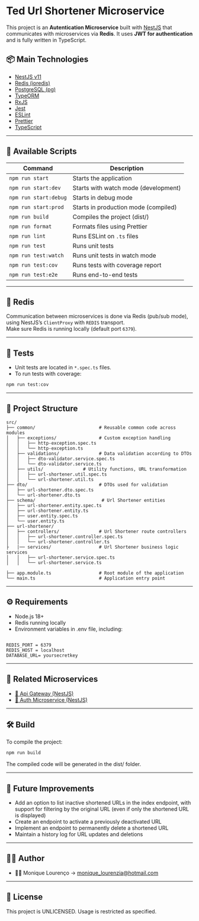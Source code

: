 # Ted Url Shortener Microservice

This project is an **Autentication Microservice** built with [NestJS](https://nestjs.com/) that communicates with microservices via **Redis**. It uses **JWT for authentication** and is fully written in TypeScript.

## 📦 Main Technologies

- [NestJS v11](https://docs.nestjs.com/)
- [Redis (ioredis)](https://redis.io/)
- [PostgreSQL (pg)](https://www.postgresql.org/)
- [TypeORM](https://typeorm.io/)
- [RxJS](https://rxjs.dev/)
- [Jest](https://jestjs.io/)
- [ESLint](https://eslint.org/)
- [Prettier](https://prettier.io/)
- [TypeScript](https://www.typescriptlang.org/)

---

## 🚀 Available Scripts

| Command               | Description                                    |
|----------------------|-------------------------------------------------|
| `npm run start`      | Starts the application                          |
| `npm run start:dev`  | Starts with watch mode (development)            |
| `npm run start:debug`| Starts in debug mode                            |
| `npm run start:prod` | Starts in production mode (compiled)            |
| `npm run build`      | Compiles the project (dist/)                    |
| `npm run format`     | Formats files using Prettier                    |
| `npm run lint`       | Runs ESLint on `.ts` files                      |
| `npm run test`       | Runs unit tests                                 |
| `npm run test:watch` | Runs unit tests in watch mode                   |
| `npm run test:cov`   | Runs tests with coverage report                 |
| `npm run test:e2e`   | Runs end-to-end tests                           |

---

## 🔄 Redis
Communication between microservices is done via Redis (pub/sub mode), using NestJS’s `ClientProxy` with `REDIS` transport.  
Make sure Redis is running locally (default port `6379`).

---

## 🧪 Tests

- Unit tests are located in `*.spec.ts` files.  
- To run tests with coverage:

```bash
npm run test:cov
```

---

## 📁 Project Structure

```
src/
├── common/                        # Reusable common code across modules
│   ├── exceptions/                # Custom exception handling
│   │   ├── http-exception.spec.ts
│   │   └── http-exception.ts    
│   ├── validations/               # Data validation according to DTOs
│   │   ├── dto-validator.service.spec.ts
│   │   └── dto-validator.service.ts   
│   ├── utils/               # Utility functions, URL transformation
│   │   ├── url-shortener.util.spec.ts
│   │   └── url-shortener.util.ts   
├── dto/                           # DTOs used for validation
│   ├── url-shortener.dto.spec.ts
│   └── url-shortener.dto.ts
├── schema/                         # Url Shortener entities  
│   ├── url-shortener.entity.spec.ts
│   ├── url-shortener.entity.ts      
│   ├── user.entity.spec.ts
│   └── user.entity.ts
├── url-shortener/                   
│   ├── controllers/               # Url Shortener route controllers
│   │   ├── url-shortener.controller.spec.ts
│   │   └── url-shortener.controller.ts
├   |── services/                  # Url Shortener business logic services
│   │   ├── url-shortener.service.spec.ts
│   │   └── url-shortener.service.ts             

├── app.module.ts                  # Root module of the application
└── main.ts                        # Application entry point

```

---

## ⚙️ Requirements

* Node.js 18+
* Redis running locally
* Environment variables in .env file, including:

```

REDIS_PORT = 6379
REDIS_HOST = localhost
DATABASE_URL= yoursecretkey

```
---

## 🔗 Related Microservices

- [🔗 Api Gateway (NestJS)](https://github.com/MoniqueMiko/ted-api-gateway-app)
- [🔐 Auth Microservice (NestJS)](https://github.com/MoniqueMiko/ted-auth-microservice)

---

## 🛠️ Build

To compile the project:

```bash
npm run build
```

The compiled code will be generated in the dist/ folder.

---

## 🧭  Future Improvements

- Add an option to list inactive shortened URLs in the index endpoint, with support for filtering by the original URL (even if only the shortened URL is displayed)
- Create an endpoint to activate a previously deactivated URL
- Implement an endpoint to permanently delete a shortened URL
- Maintain a history log for URL updates and deletions

---

## 🧑‍💻 Author
- 👩‍💻 Monique Lourenço -> monique_lourenzia@hotmail.com
---

## 📄 License

This project is UNLICENSED. Usage is restricted as specified.